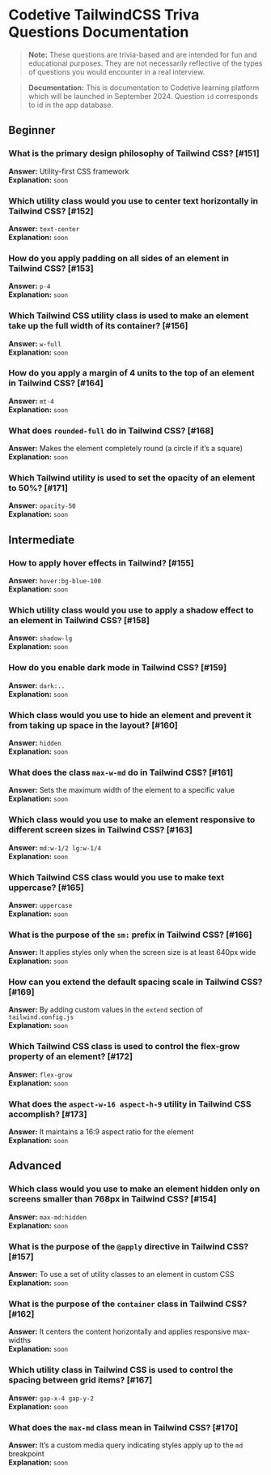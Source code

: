 # Codetive TailwindCSS Triva Questions Documentation

> **Note:** These questions are trivia-based and are intended for fun and educational purposes. They are not necessarily reflective of the types of questions you would encounter in a real interview.

> **Documentation:** This is documentation to Codetive learning platform which will be launched in September 2024. Question `id` corresponds to id in the app database.

## Beginner

### What is the primary design philosophy of Tailwind CSS? [#151]

**Answer:** Utility-first CSS framework  
**Explanation:** `soon`

### Which utility class would you use to center text horizontally in Tailwind CSS? [#152]

**Answer:** `text-center`  
**Explanation:** `soon`

### How do you apply padding on all sides of an element in Tailwind CSS? [#153]

**Answer:** `p-4`  
**Explanation:** `soon`

### Which Tailwind CSS utility class is used to make an element take up the full width of its container? [#156]

**Answer:** `w-full`  
**Explanation:** `soon`

### How do you apply a margin of 4 units to the top of an element in Tailwind CSS? [#164]

**Answer:** `mt-4`  
**Explanation:** `soon`

### What does `rounded-full` do in Tailwind CSS? [#168]

**Answer:** Makes the element completely round (a circle if it’s a square)  
**Explanation:** `soon`

### Which Tailwind utility is used to set the opacity of an element to 50%? [#171]

**Answer:** `opacity-50`  
**Explanation:** `soon`

## Intermediate

### How to apply hover effects in Tailwind? [#155]

**Answer:** `hover:bg-blue-100`  
**Explanation:** `soon`

### Which utility class would you use to apply a shadow effect to an element in Tailwind CSS? [#158]

**Answer:** `shadow-lg`  
**Explanation:** `soon`

### How do you enable dark mode in Tailwind CSS? [#159]

**Answer:** `dark:..`  
**Explanation:** `soon`

### Which class would you use to hide an element and prevent it from taking up space in the layout? [#160]

**Answer:** `hidden`  
**Explanation:** `soon`

### What does the class `max-w-md` do in Tailwind CSS? [#161]

**Answer:** Sets the maximum width of the element to a specific value  
**Explanation:** `soon`

### Which class would you use to make an element responsive to different screen sizes in Tailwind CSS? [#163]

**Answer:** `md:w-1/2 lg:w-1/4`  
**Explanation:** `soon`

### Which Tailwind CSS class would you use to make text uppercase? [#165]

**Answer:** `uppercase`  
**Explanation:** `soon`

### What is the purpose of the `sm:` prefix in Tailwind CSS? [#166]

**Answer:** It applies styles only when the screen size is at least 640px wide  
**Explanation:** `soon`

### How can you extend the default spacing scale in Tailwind CSS? [#169]

**Answer:** By adding custom values in the `extend` section of `tailwind.config.js`  
**Explanation:** `soon`

### Which Tailwind CSS class is used to control the flex-grow property of an element? [#172]

**Answer:** `flex-grow`  
**Explanation:** `soon`

### What does the `aspect-w-16 aspect-h-9` utility in Tailwind CSS accomplish? [#173]

**Answer:** It maintains a 16:9 aspect ratio for the element  
**Explanation:** `soon`

## Advanced

### Which class would you use to make an element hidden only on screens smaller than 768px in Tailwind CSS? [#154]

**Answer:** `max-md:hidden`  
**Explanation:** `soon`

### What is the purpose of the `@apply` directive in Tailwind CSS? [#157]

**Answer:** To use a set of utility classes to an element in custom CSS  
**Explanation:** `soon`

### What is the purpose of the `container` class in Tailwind CSS? [#162]

**Answer:** It centers the content horizontally and applies responsive max-widths  
**Explanation:** `soon`

### Which utility class in Tailwind CSS is used to control the spacing between grid items? [#167]

**Answer:** `gap-x-4 gap-y-2`  
**Explanation:** `soon`

### What does the `max-md` class mean in Tailwind CSS? [#170]

**Answer:** It’s a custom media query indicating styles apply up to the `md` breakpoint  
**Explanation:** `soon`
